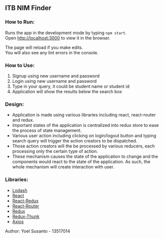 ## ITB NIM Finder

### How to Run:

Runs the app in the development mode by typing `npm start`.<br>
Open [http://localhost:3000](http://localhost:3000) to view it in the browser.

The page will reload if you make edits.<br>
You will also see any lint errors in the console.

### How to Use:

1. Signup using new username and password
2. Login using new username and password
3. Type in your query, it could be student name or student id
4. Application will show the results below the search box

### Design:

- Application is made using various libraries including react, react-router and redux.
- Important states of the application is centralized into redux store to ease the process of state management.
- Various user action including clicking on login/logout button and typing search query will trigger the action creators to be dispatched. 
- Those action creators will the be processed by various reducers, each processing only the certain type of action.
- These mechanism causes the state of the application to change and the components would react to the state of the application. As such, the whole mechanism will create interaction with user.

### Libraries:

- [Lodash](https://github.com/lodash/lodash)
- [React](https://github.com/facebook/react)
- [React-Redux](https://github.com/reduxjs/react-redux
  )
- [React-Router](https://github.com/ReactTraining/react-router)
- [Redux](https://github.com/reduxjs/redux
  )
- [Redux-Thunk](https://github.com/reduxjs/redux-thunk
  )
- [Axios](https://github.com/axios/axios)

Author: Yoel Susanto - 13517014